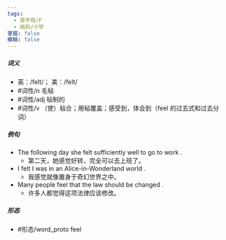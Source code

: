 ```yaml
---
tags:
  - 首字母/F
  - 级别/小学
掌握: false
模糊: false
---
```

##### 词义
- 英：/felt/； 美：/felt/
- #词性/n  毛毡
- #词性/adj  毡制的
- #词性/v （使）毡合；用毡覆盖；感受到，体会到（feel 的过去式和过去分词）
##### 例句
- The following day she felt sufficiently well to go to work .
	- 第二天，她感觉好转，完全可以去上班了。
- I felt I was in an Alice-in-Wonderland world .
	- 我感觉就像置身于奇幻世界之中。
- Many people feel that the law should be changed .
	- 许多人都觉得这项法律应该修改。
##### 形态
- #形态/word_proto feel
